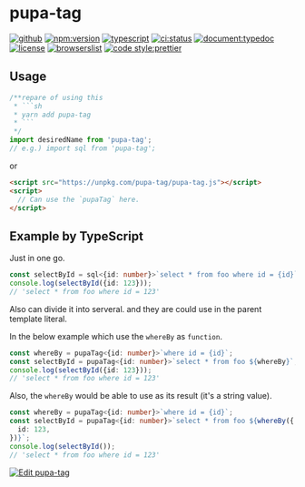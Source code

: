 # pupa-tag

[![github](https://badgen.net/badge//nju33,pupa-tag/000?icon=github&list=1)](https://github.com/nju33/pupa-tag)
[![npm:version](https://badgen.net/npm/v/pupa-tag?icon=npm&label=)](https://www.npmjs.com/package/pupa-tag)
[![typescript](https://badgen.net/badge/lang/typescript/0376c6?icon=npm)](https://www.typescriptlang.org/)
[![ci:status](https://badgen.net/circleci/github/nju33/pupa-tag)](https://circleci.com/gh/nju33/pupa-tag)
[![document:typedoc](https://badgen.net/badge/document/typedoc/9602ff)](https://docs--pupa-tag.netlify.com/)
[![license](https://badgen.net/npm/license/pupa-tag)](https://github.com/nju33/pupa-tag/blob/master/LICENSE)
[![browserslist](https://badgen.net/badge/browserslist/chrome,edge/ffd539?list=1)](https://browserl.ist/?q=last+1+chrome+version%2C+last+1+edge+version)
[![code style:prettier](https://badgen.net/badge//prettier/ff69b3?label=code%20style)](https://github.com/prettier/prettier)

## Usage

````ts
/**repare of using this
 * ```sh
 * yarn add pupa-tag
 * ```
 */
import desiredName from 'pupa-tag';
// e.g.) import sql from 'pupa-tag';
````

or

```html
<script src="https://unpkg.com/pupa-tag/pupa-tag.js"></script>
<script>
  // Can use the `pupaTag` here.
</script>
```

## Example by TypeScript

Just in one go.

```ts
const selectById = sql<{id: number}>`select * from foo where id = {id}`;
console.log(selectById({id: 123}));
// 'select * from foo where id = 123'
```

Also can divide it into serveral. and they are could use in the parent template literal.

In the below example which use the `whereBy` as `function`.

```ts
const whereBy = pupaTag<{id: number}>`where id = {id}`;
const selectById = pupaTag<{id: number}>`select * from foo ${whereBy}`;
console.log(selectById({id: 123}));
// 'select * from foo where id = 123'
```

Also, the `whereBy` would be able to use as its result (it's a string value).

```ts
const whereBy = pupaTag<{id: number}>`where id = {id}`;
const selectById = pupaTag<{id: number}>`select * from foo ${whereBy({
  id: 123,
})}`;
console.log(selectById());
// 'select * from foo where id = 123'
```

[![Edit pupa-tag](https://codesandbox.io/static/img/play-codesandbox.svg)](https://codesandbox.io/s/239vvyxy40?module=%2Fsrc%2Findex.ts)
